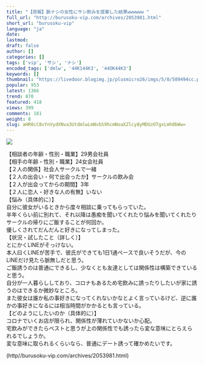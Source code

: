 ```yaml
---
title: "【悲報】脈ナシの女性にサシ飲みを提案した結果wwwwww "
full_url: "http://burusoku-vip.com/archives/2053981.html"
short_url: "burusoku-vip"
language: "ja"
date: 
lastmod: 
draft: false
author: []
categories: []
tags: ['vip', 'サシ', 'ナシ']
encoded_tags: ['dmlw', '44K144K3', '44OK44K3']
keywords: []
thumbnail: "https://livedoor.blogimg.jp/plusmicro26/imgs/5/8/589494cc.png"
popular: 953
latest: 1366
trend: 870
featured: 418
views: 399
comments: 181
weight: 8
slug: aHR0cC8vYnVydXNva3UtdmlwLmNvbS9hcmNoaXZlcy8yMDUzOTgxLmh0bWw=
---
```


![](https://livedoor.blogimg.jp/plusmicro26/imgs/5/8/589494cc.png)

<div><p> 【相談者の年齢・性別・職業】29男会社員 <br> 【相手の年齢・性別・職業】24女会社員 <br> 【２人の関係】社会人サークルで一緒 <br> 【２人の出会い・何で出会ったか】サークルの飲み会 <br> 【２人が出会ってからの期間】3年 <br> 【２人に恋人・好きな人の有無】いない <br> 【悩み（具体的に）】 <br> 自分に彼女がいるときから度々相談に乗ってもらっていた。 <br> 半年くらい前に別れて、それ以降は愚痴を聞いてくれたり悩みを聞いてくれたりサークルの帰りにご飯することが何回か。 <br> 優しくされてだんだんと好きになってしまった。 <br> 【状況・試したこと（詳しく）】 <br> とにかくLINEがそっけない。 <br> 本人曰くLINEが苦手で、彼氏ができても1日1通ペースで良いそうだが、今のLINEだけ見たら脈無しだと思う。 <br> ご飯誘うのは普通にできるし、少なくとも友達としては関係性は構築できていると思う。 <br> 自分が一人暮らししており、コロナもあるため宅飲みに誘ったりしたいが家に誘うのはできるか微妙なところ。 <br> また彼女は誰か私の事好きになってくれないかなとよく言っているけど、逆に誰かの事好きになるには相当時間がかかるとも言っている。 <br> 【どのようにしたいのか（具体的に）】 <br> コロナでいくお店が限られ、関係性が薄れていかないか心配。 <br> 宅飲みができたらベストと思うが上の関係性でも誘ったら変な意味にとらえられるでしょうか。 <br> 変な意味に取られるくらいなら、普通にデート誘って確かめたいです。 </p></div>

(http//burusoku-vip.com/archives/2053981.html)
